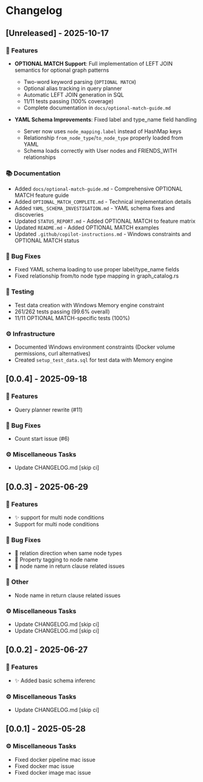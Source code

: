 # Changelog

## [Unreleased] - 2025-10-17

### 🚀 Features

- **OPTIONAL MATCH Support**: Full implementation of LEFT JOIN semantics for optional graph patterns
  - Two-word keyword parsing (`OPTIONAL MATCH`)
  - Optional alias tracking in query planner
  - Automatic LEFT JOIN generation in SQL
  - 11/11 tests passing (100% coverage)
  - Complete documentation in `docs/optional-match-guide.md`

- **YAML Schema Improvements**: Fixed label and type_name field handling
  - Server now uses `node_mapping.label` instead of HashMap keys
  - Relationship `from_node_type`/`to_node_type` properly loaded from YAML
  - Schema loads correctly with User nodes and FRIENDS_WITH relationships

### 📚 Documentation

- Added `docs/optional-match-guide.md` - Comprehensive OPTIONAL MATCH feature guide
- Added `OPTIONAL_MATCH_COMPLETE.md` - Technical implementation details
- Added `YAML_SCHEMA_INVESTIGATION.md` - YAML schema fixes and discoveries
- Updated `STATUS_REPORT.md` - Added OPTIONAL MATCH to feature matrix
- Updated `README.md` - Added OPTIONAL MATCH examples
- Updated `.github/copilot-instructions.md` - Windows constraints and OPTIONAL MATCH status

### 🐛 Bug Fixes

- Fixed YAML schema loading to use proper label/type_name fields
- Fixed relationship from/to node type mapping in graph_catalog.rs

### 🧪 Testing

- Test data creation with Windows Memory engine constraint
- 261/262 tests passing (99.6% overall)
- 11/11 OPTIONAL MATCH-specific tests (100%)

### ⚙️ Infrastructure

- Documented Windows environment constraints (Docker volume permissions, curl alternatives)
- Created `setup_test_data.sql` for test data with Memory engine

## [0.0.4] - 2025-09-18

### 🚀 Features

- Query planner rewrite (#11)

### 🐛 Bug Fixes

- Count start issue (#6)

### ⚙️ Miscellaneous Tasks

- Update CHANGELOG.md [skip ci]
## [0.0.3] - 2025-06-29

### 🚀 Features

- :sparkles: support for multi node conditions
- Support for multi node conditions

### 🐛 Bug Fixes

- :bug: relation direction when same node types
- :bug: Property tagging to node name
- :bug: node name in return clause related issues

### 💼 Other

- Node name in return clause related issues

### ⚙️ Miscellaneous Tasks

- Update CHANGELOG.md [skip ci]
- Update CHANGELOG.md [skip ci]
## [0.0.2] - 2025-06-27

### 🚀 Features

- :sparkles: Added basic schema inferenc

### ⚙️ Miscellaneous Tasks

- Update CHANGELOG.md [skip ci]
## [0.0.1] - 2025-05-28

### ⚙️ Miscellaneous Tasks

- Fixed docker pipeline mac issue
- Fixed docker mac issue
- Fixed docker image mac issue
